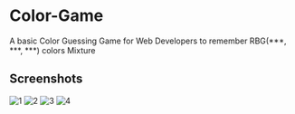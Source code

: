 # Color-Game 
A basic Color Guessing Game for Web Developers to remember RBG(***, ***, ***) colors Mixture

## Screenshots
![1](https://user-images.githubusercontent.com/13506689/29003039-f13b80c2-7acc-11e7-93a3-93ccdaaf6cba.png)
![2](https://user-images.githubusercontent.com/13506689/29003040-f13c3170-7acc-11e7-92b1-b44858c2c3d0.png)
![3](https://user-images.githubusercontent.com/13506689/29003037-f13ac88a-7acc-11e7-95bd-9140eabca941.png)
![4](https://user-images.githubusercontent.com/13506689/29003038-f13b2668-7acc-11e7-92b8-d58d5e93b264.png)
